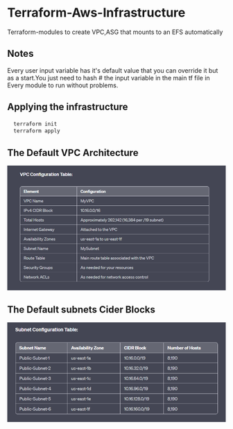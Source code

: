 
# Terraform-Aws-Infrastructure


Terraform-modules to create VPC,ASG that mounts to an EFS automatically

## Notes
Every user input variable has it's default value that you can override it but as a start.You just need to hash # the input variable in the main tf file in Every module to run without problems.


## Applying the infrastructure 


 

```bash
  terraform init
  terraform apply 
```
    
##  The Default VPC Architecture 

![](assets/images/vpc.png)


##  The Default subnets Cider Blocks 

![](assets/images/subnets.png)
